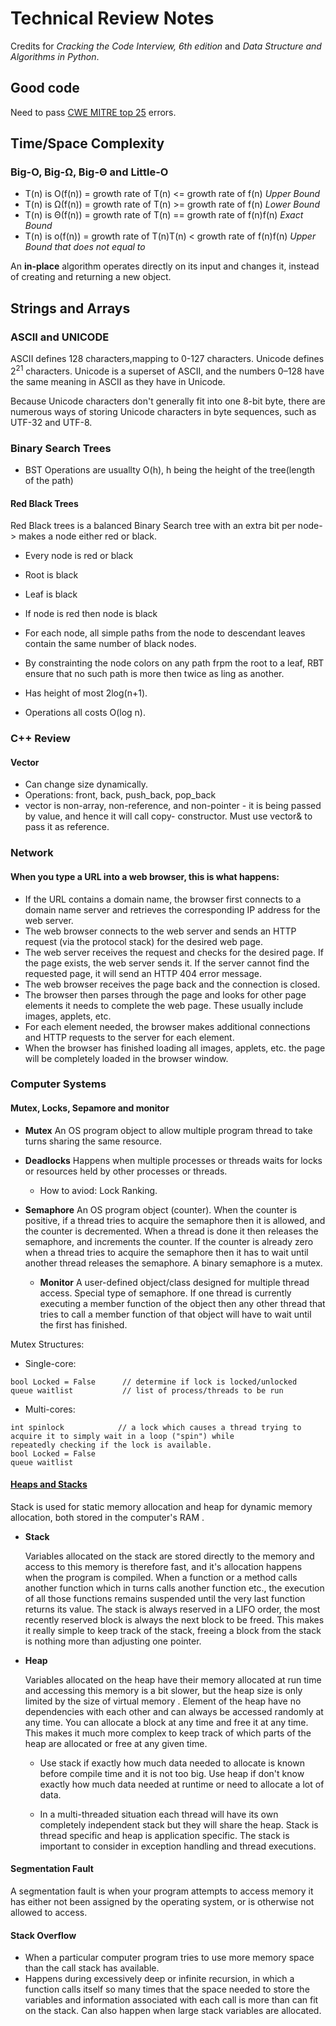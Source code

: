 # Technical Review Notes
Credits for _Cracking the Code Interview, 6th edition_ and _Data Structure and Algorithms in Python_. 

## Good code
Need to pass [CWE MITRE top 25](http://cwe.mitre.org/top25/) errors.

## Time/Space Complexity

### Big-O, Big-Ω, Big-Θ and Little-O
- T(n) is O(f(n)) = growth rate of T(n) <= growth rate of f(n) _Upper Bound_
- T(n) is Ω(f(n)) = growth rate of T(n) >= growth rate of f(n) _Lower Bound_
- T(n) is Θ(f(n)) = growth rate of T(n) == growth rate of f(n)f(n) _Exact Bound_
- T(n) is o(f(n)) = growth rate of T(n)T(n) < growth rate of f(n)f(n) _Upper Bound that does not equal to_

An __in-place__ algorithm operates directly on its input and changes it, instead of creating and returning a new object. 

## Strings and Arrays

### ASCII and UNICODE 
ASCII defines 128 characters,mapping to 0-127 characters. Unicode defines 2<sup>21</sup> characters.
Unicode is a superset of ASCII, and the numbers 0–128 have the same meaning in ASCII as they have in Unicode.

Because Unicode characters don't generally fit into one 8-bit byte, there are numerous ways of storing Unicode characters in byte sequences, such as UTF-32 and UTF-8.

### Binary Search Trees
- BST Operations are usuallty O(h), h being the height of the tree(length of the path)

#### Red Black Trees
Red Black trees is a balanced Binary Search tree with an extra bit per node-> makes a node either red or black.
- Every node is red or black
- Root is black
- Leaf is black
- If node is red then node is black
- For each node, all simple paths from the node to descendant leaves contain the same number of black nodes.

- By constrainting the node colors on any path frpm the root to a leaf, RBT ensure that no such path is more then twice as ling as another.
- Has height of most 2log(n+1).
- Operations all costs O(log n).
### C++ Review
#### Vector 
* Can change size dynamically.
* Operations: front, back, push_back, pop_back
* vector<int> is non-array, non-reference, and non-pointer - it is being passed by value, and hence it will call copy-    constructor. Must use vector<int>& to pass it as reference.
  
### Network
#### When you type a URL into a web browser, this is what happens:
- If the URL contains a domain name, the browser first connects to a domain name server and retrieves the corresponding IP address for the web server.
- The web browser connects to the web server and sends an HTTP request (via the protocol stack) for the desired web page.
- The web server receives the request and checks for the desired page. If the page exists, the web server sends it. If the server cannot find the requested page, it will send an HTTP 404 error message. 
- The web browser receives the page back and the connection is closed.
- The browser then parses through the page and looks for other page elements it needs to complete the web page. These usually include images, applets, etc.
- For each element needed, the browser makes additional connections and HTTP requests to the server for each element.
- When the browser has finished loading all images, applets, etc. the page will be completely loaded in the browser window.

### Computer Systems
#### Mutex, Locks, Sepamore and monitor
- __Mutex__
  An OS program object to allow multiple program thread to take turns sharing the same resource.
- __Deadlocks__
  Happens when multiple processes or threads waits for locks or resources held by other processes or threads.
  - How to aviod: Lock Ranking.
- __Semaphore__
  An OS program object (counter). When the counter is positive, if a thread tries to acquire the semaphore then it is allowed, and the counter is decremented. When a thread is done it then releases the semaphore, and increments the counter. If the counter is already zero when a thread tries to acquire the semaphore then it has to wait until another thread releases the semaphore.
  A binary semaphore is a mutex.
  
  - __Monitor__
    A user-defined object/class designed for multiple thread access. Special type of semaphore. If one thread is currently executing a member function of the object then any other thread that tries to call a member function of that object will have to wait until the first has finished.
  

Mutex Structures:  
  - Single-core:
  ```
  bool Locked = False      // determine if lock is locked/unlocked
  queue waitlist           // list of process/threads to be run
  ```
  
  - Multi-cores: 
  ```
  int spinlock            // a lock which causes a thread trying to acquire it to simply wait in a loop ("spin") while                                     repeatedly checking if the lock is available. 
  bool Locked = False     
  queue waitlist          
  ```

#### [Heaps and Stacks](http://net-informations.com/faq/net/stack-heap.htm)
Stack is used for static memory allocation and heap for dynamic memory allocation, both stored in the computer's RAM .

- __Stack__

  Variables allocated on the stack are stored directly to the memory and access to this memory is therefore fast, and it's       allocation happens when the program is compiled. 
  When a function or a method calls another function which in turns calls another function etc., the execution of all those     functions remains suspended until the very last function returns its value. The stack is always reserved in a LIFO order,     the most recently reserved block is always the next block to be freed. This makes it really simple to keep track of the       stack, freeing a block from the stack is nothing more than adjusting one pointer.

- __Heap__

  Variables allocated on the heap have their memory allocated at run time and accessing this memory is a bit slower, but the     heap size is only limited by the size of virtual memory . Element of the heap have no dependencies with each other and can     always be accessed randomly at any time. You can allocate a block at any time and free it at any time. This makes it much     more complex to keep track of which parts of the heap are allocated or free at any given time.

  - Use stack if exactly how much data needed to allocate is known before compile time and it is not too big.	Use heap if       don't know exactly how much data needed at runtime or need to allocate a lot of data.

  - In a multi-threaded situation each thread will have its own completely independent stack but they will share the heap.        Stack is thread specific and heap is application specific. The stack is important to consider in exception handling and        thread executions.
  
#### Segmentation Fault
  A segmentation fault is when your program attempts to access memory it has either not been assigned by the operating system,   or is otherwise not allowed to access.
  
#### Stack Overflow
- When a particular computer program tries to use more memory space than the call stack has available.
- Happens during excessively deep or infinite recursion, in which a function calls itself so many times that the space needed to store the variables and information associated with each call is more than can fit on the stack. Can also happen when large stack variables are allocated.

